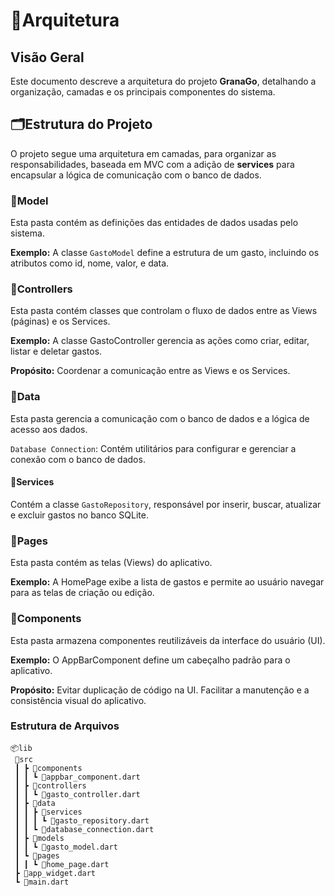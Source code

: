 # 🧱Arquitetura

## Visão Geral
Este documento descreve a arquitetura do projeto **GranaGo**, detalhando a organização, camadas e os principais componentes do sistema.

## 🗂️Estrutura do Projeto
O projeto segue uma arquitetura em camadas, para organizar as responsabilidades, baseada em MVC com a adição de **services** para encapsular a lógica de comunicação com o banco de dados.

### 📂Model
Esta pasta contém as definições das entidades de dados usadas pelo sistema.

**Exemplo:** A classe `GastoModel` define a estrutura de um gasto, incluindo os atributos como id, nome, valor, e data.

### 📂Controllers
Esta pasta contém classes que controlam o fluxo de dados entre as Views (páginas) e os Services.

**Exemplo:** A classe GastoController gerencia as ações como criar, editar, listar e deletar gastos.

**Propósito:** Coordenar a comunicação entre as Views e os Services.
### 📂Data
Esta pasta gerencia a comunicação com o banco de dados e a lógica de acesso aos dados.

`Database Connection`: 
Contém utilitários para configurar e gerenciar a conexão com o banco de dados. 
#### 📂Services
Contém a classe `GastoRepository`, responsável por inserir, buscar, atualizar e excluir gastos no banco SQLite.
### 📂Pages
Esta pasta contém as telas (Views) do aplicativo.

**Exemplo:**
A HomePage exibe a lista de gastos e permite ao usuário navegar para as telas de criação ou edição.

### 📂Components
Esta pasta armazena componentes reutilizáveis da interface do usuário (UI).

**Exemplo:**
O AppBarComponent define um cabeçalho padrão para o aplicativo.

**Propósito:**
Evitar duplicação de código na UI.
Facilitar a manutenção e a consistência visual do aplicativo.

### Estrutura de Arquivos
``` 
📦lib
 📂src  
 ┃ ┣ 📂components
 ┃ ┃ ┗ 📜appbar_component.dart
 ┃ ┣ 📂controllers
 ┃ ┃ ┗ 📜gasto_controller.dart
 ┃ ┣ 📂data
 ┃ ┃ ┣ 📂services
 ┃ ┃ ┃ ┗ 📜gasto_repository.dart
 ┃ ┃ ┗ 📜database_connection.dart
 ┃ ┣ 📂models
 ┃ ┃ ┗ 📜gasto_model.dart
 ┃ ┗ 📂pages
 ┃ ┃ ┗ 📜home_page.dart
 ┣ 📜app_widget.dart
 ┗ 📜main.dart 
 ```
